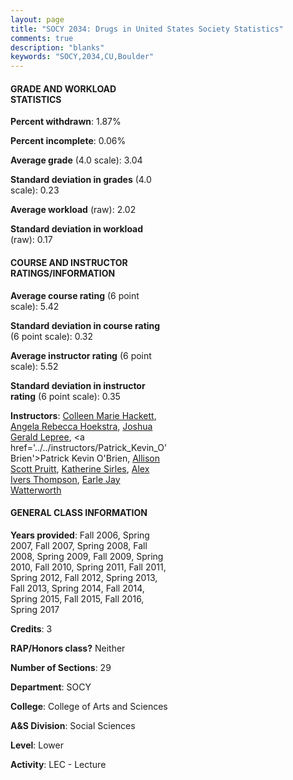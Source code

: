 ```yaml
---
layout: page
title: "SOCY 2034: Drugs in United States Society Statistics"
comments: true
description: "blanks"
keywords: "SOCY,2034,CU,Boulder"
---
```

<head>
<script src="https://ajax.googleapis.com/ajax/libs/jquery/2.1.3/jquery.min.js"></script>
<script src="https://dl.dropboxusercontent.com/s/pc42nxpaw1ea4o9/highcharts.js?dl=0"></script>
<!-- <script src="../assets/js/highcharts.js"></script> -->
<style type="text/css">@font-face {
	font-family: "Bebas Neue";
	src: url(https://www.filehosting.org/file/details/544349/BebasNeue Regular.otf) format("opentype");
	}
	h1.Bebas { 
		font-family: "Bebas Neue", Verdana, Tahoma;
	}
</style>
</head>
<body>
	<div id="container" style="float: right; width: 45%; height: 88%; margin-left: 2.5%; margin-right: 2.5%;"></div>
	<script language="JavaScript">
		$(document).ready(function() {
		var chart = {type: 'column'};
		var title = {text: 'Grade Distribution'};
		var xAxis = {categories: ['A','B','C','D','F'],crosshair: true};
		var yAxis = {min: 0,title: {text: 'Percentage'}};
		var tooltip = {headerFormat: '<center><b><span style="font-size:20px">{point.key}</span></b></center>',
		               pointFormat: '<td style="padding:0"><b>{point.y:.1f}%</b></td>',
		               footerFormat: '</table>',shared: true,useHTML: true};
		var plotOptions = {column: {pointPadding: 0.0,borderWidth: 0}};  
		var credits = {enabled: false};var series= [{name: 'Percent',data: [32.16,46.98,16.25,2.4,2.01,]}];
		var json = {};
		json.chart = chart;
		json.title = title;
		json.tooltip = tooltip;
		json.xAxis = xAxis;
		json.yAxis = yAxis;  
		json.series = series;
		json.plotOptions = plotOptions;  
		json.credits = credits;
		$('#container').highcharts(json);
	});
	</script>
</body>
			   
#### GRADE AND WORKLOAD STATISTICS

**Percent withdrawn**: 1.87%

**Percent incomplete**: 0.06%

**Average grade** (4.0 scale): 3.04

**Standard deviation in grades** (4.0 scale): 0.23

**Average workload** (raw): 2.02

**Standard deviation in workload** (raw): 0.17

#### COURSE AND INSTRUCTOR RATINGS/INFORMATION

**Average course rating** (6 point scale): 5.42

**Standard deviation in course rating** (6 point scale): 0.32

**Average instructor rating** (6 point scale): 5.52

**Standard deviation in instructor rating** (6 point scale): 0.35

**Instructors**: <a href='../../instructors/Colleen_Marie_Hackett'>Colleen Marie Hackett</a>, <a href='../../instructors/Angela_Rebecca_Hoekstra'>Angela Rebecca Hoekstra</a>, <a href='../../instructors/Joshua_Gerald_Lepree'>Joshua Gerald Lepree</a>, <a href='../../instructors/Patrick_Kevin_O'Brien'>Patrick Kevin O'Brien</a>, <a href='../../instructors/Allison_Scott_Pruitt'>Allison Scott Pruitt</a>, <a href='../../instructors/Katherine_Sirles'>Katherine Sirles</a>, <a href='../../instructors/Alex_Ivers_Thompson'>Alex Ivers Thompson</a>, <a href='../../instructors/Earle_Jay_Watterworth'>Earle Jay Watterworth</a>

#### GENERAL CLASS INFORMATION

**Years provided**: Fall 2006, Spring 2007, Fall 2007, Spring 2008, Fall 2008, Spring 2009, Fall 2009, Spring 2010, Fall 2010, Spring 2011, Fall 2011, Spring 2012, Fall 2012, Spring 2013, Fall 2013, Spring 2014, Fall 2014, Spring 2015, Fall 2015, Fall 2016, Spring 2017

**Credits**: 3

**RAP/Honors class?** Neither

**Number of Sections**: 29

**Department**: SOCY

**College**: College of Arts and Sciences

**A&S Division**: Social Sciences

**Level**: Lower

**Activity**: LEC - Lecture
